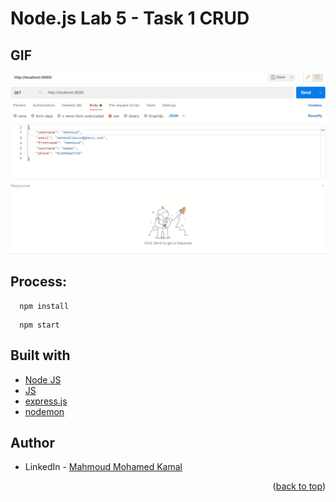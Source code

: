 # Node.js Lab 5 - Task 1 CRUD

## GIF

![screen-gif](./static/GIF.gif)

## Process:
 ```
   npm install
 ```
 ```
   npm start
 ```

## Built with

* [Node JS](https://nodejs.org/en/download/)
* [JS](https://www.javascript.com/)
* [express.js](https://expressjs.com/)
* [nodemon](https://www.npmjs.com/package/nodemon)

## Author

* LinkedIn - [Mahmoud Mohamed Kamal](https://www.linkedin.com/in/mahmoudfierro98)

<p align="right">(<a href="#top">back to top</a>)</p>
